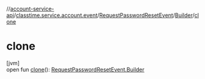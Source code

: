 //[account-service-api](../../../../index.md)/[classtime.service.account.event](../../index.md)/[RequestPasswordResetEvent](../index.md)/[Builder](index.md)/[clone](clone.md)

# clone

[jvm]\
open fun [clone](clone.md)(): [RequestPasswordResetEvent.Builder](index.md)
